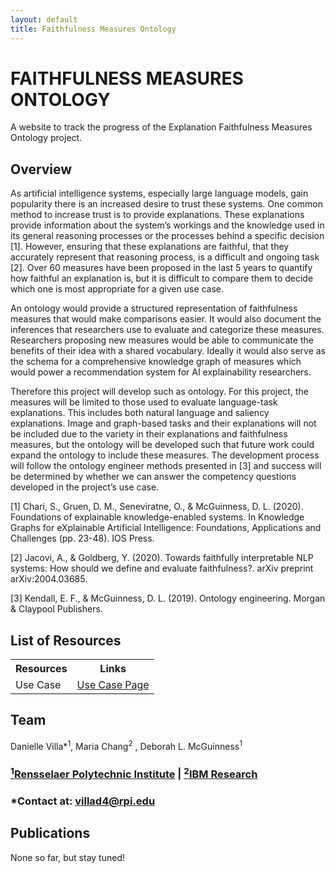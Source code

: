 ```yaml
---
layout: default
title: Faithfulness Measures Ontology
---
```


<h1 class="page-title" style="text-transform:uppercase;" id="header">Faithfulness Measures Ontology</h1>

<p class="message">A website to track the progress of the Explanation Faithfulness Measures Ontology project.</p>

## Overview

As artificial intelligence systems, especially large language models, gain popularity there is an increased desire to trust these systems. One common method to increase trust is to provide explanations. These explanations provide information about the system’s workings and the knowledge used in its general reasoning processes or the processes behind a specific decision [1]. However, ensuring that these explanations are faithful, that they accurately represent that reasoning process, is a difficult and ongoing task [2]. Over 60 measures have been proposed in the last 5 years to quantify how faithful an explanation is, but it is difficult to compare them to decide which one is most appropriate for a given use case.

An ontology would provide a structured representation of faithfulness measures that would make comparisons easier. It would also document the inferences that researchers use to evaluate and categorize these measures. Researchers proposing new measures would be able to communicate the benefits of their idea with a shared vocabulary. Ideally it would also serve as the schema for a comprehensive knowledge graph of measures which would power a recommendation system for AI explainability researchers.

Therefore this project will develop such as ontology. For this project, the measures will be limited to those used to evaluate language-task explanations. This includes both natural language and saliency explanations. Image and graph-based tasks and their explanations will not be included due to the variety in their explanations and faithfulness measures, but the ontology will be developed such that future work could expand the ontology to include these measures. The development process will follow the ontology engineer methods presented in [3] and success will be determined by whether we can answer the competency questions developed in the project’s use case.

[1] Chari, S., Gruen, D. M., Seneviratne, O., & McGuinness, D. L. (2020). Foundations of explainable knowledge-enabled systems. In Knowledge Graphs for eXplainable Artificial Intelligence: Foundations, Applications and Challenges (pp. 23-48). IOS Press.

[2] Jacovi, A., & Goldberg, Y. (2020). Towards faithfully interpretable NLP systems: How should we define and evaluate faithfulness?. arXiv preprint arXiv:2004.03685.

[3] Kendall, E. F., & McGuinness, D. L. (2019). Ontology engineering. Morgan & Claypool Publishers.

## List of Resources
<table style="width:100%">
    <tr>
        <th>Resources</th>
        <th>Links</th> 
    </tr>  
    <tr>
        <td>Use Case</td>
        <td><a href="https://tetherless-world.github.io/faithfulness-measures-ontology/usecase">Use Case Page</a></td> 
    </tr>
</table>

## Team
Danielle Villa*<sup>1</sup>, Maria Chang<sup>2</sup> , Deborah L. McGuinness<sup>1</sup>
### <a href="https://www.rpi.edu/"> <sup>1</sup>Rensselaer Polytechnic Institute</a> | <a href="https://research.ibm.com/science"> <sup>2</sup>IBM Research</a>
### *Contact at: villad4@rpi.edu 

## Publications
None so far, but stay tuned!
